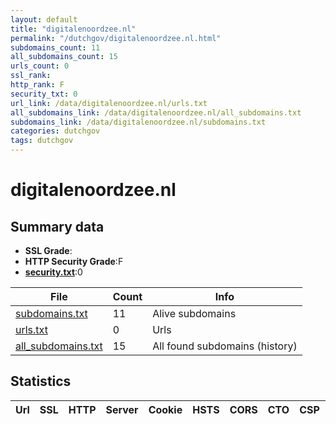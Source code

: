 ```yaml
---
layout: default
title: "digitalenoordzee.nl"
permalink: "/dutchgov/digitalenoordzee.nl.html"
subdomains_count: 11
all_subdomains_count: 15
urls_count: 0
ssl_rank: 
http_rank: F
security_txt: 0
url_link: /data/digitalenoordzee.nl/urls.txt
all_subdomains_link: /data/digitalenoordzee.nl/all_subdomains.txt
subdomains_link: /data/digitalenoordzee.nl/subdomains.txt
categories: dutchgov
tags: dutchgov
---
```



# digitalenoordzee.nl
## Summary data


 - **SSL Grade**:
 - **HTTP Security Grade**:F
 - **[security.txt](https://www.digitaleoverheid.nl/nieuws/standaard-security-txt-nu-verplicht-voor-overheid/)**:0


| File       | Count | Info |
|------------|-------|------|
|[subdomains.txt](/DutchGovScope/data/digitalenoordzee.nl/subdomains.txt)|11|Alive subdomains|
|[urls.txt](/DutchGovScope/data/digitalenoordzee.nl/urls.txt)|0|Urls|
|[all_subdomains.txt](/DutchGovScope/data/digitalenoordzee.nl/all_subdomains.txt)|15|All found subdomains (history)|


## Statistics


| Url | SSL | HTTP | Server | Cookie | HSTS | CORS | CTO | CSP | XFO | XXP | RP |FP| Tech |Title |
|--------|-------|-------|------|------|------|------|------|------|------|------|------|------|------|------|

